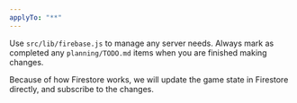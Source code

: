 ```yaml
---
applyTo: "**"
---
```

Use `src/lib/firebase.js` to manage any server needs. Always mark as completed any `planning/TODO.md` items when you are finished making changes.

Because of how Firestore works, we will update the game state in Firestore directly, and subscribe to the changes.